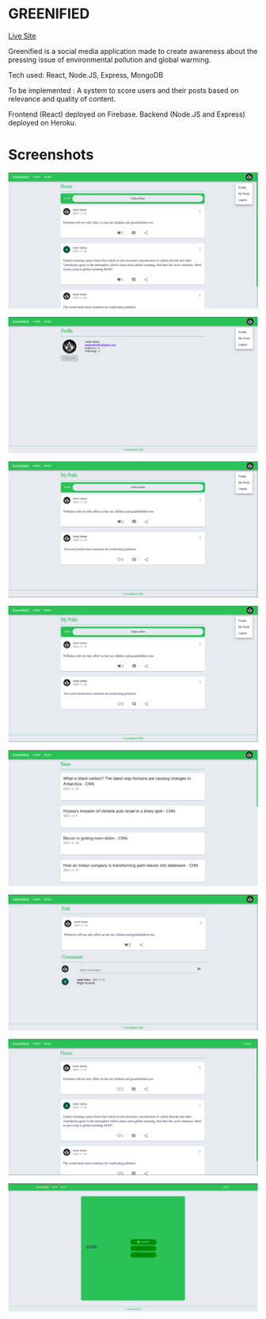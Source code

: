 # GREENIFIED

[Live Site](https://greenified-bd05c.web.app/)

Greenified is a social media application made to create awareness about the pressing issue of environmental pollution and global warming.

Tech used: React, Node.JS, Express, MongoDB

To be implemented : A system to score users and their posts based on relevance and quality of content.

Frontend (React) deployed on Firebase.
Backend (Node.JS and Express) deployed on Heroku.

# Screenshots
![view posts without login](./images/image1.png)

![](./images/image2.png)

![](./images/image3.png)

![](./images/image3.png)

![](./images/image4.png)

![](./images/image5.png)

![](./images/image6.png)

![](./images/image7.png)